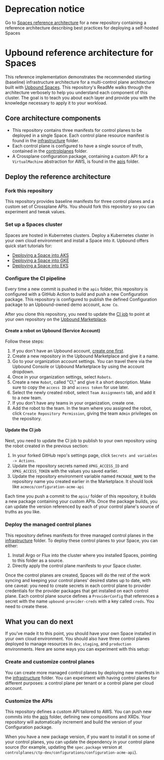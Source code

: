 # Deprecation notice

Go to [Spaces reference architecture](https://github.com/upbound/spaces-reference-architecture) for a new repository containing a reference architecture describing best practices for deploying a self-hosted Spaces

# Upbound reference architecture for Spaces

This reference implementation demonstrates the recommended starting (baseline) infrastructure architecture for a multi-control plane architecture built with [Upbound Spaces](https://docs.upbound.io/spaces/overview/). This repository's ReadMe walks through the architecture verbosely to help you understand each component of this cluster. The goal is to teach you about each layer and provide you with the knowledge necessary to apply it to your workload.

## Core architecture components

- This repository contains three manifests for control planes to be deployed in a single Space. Each control plane resource manifest is found in the [infrastructure](infrastructure) folder.
- Each control plane is configured to have a single source of truth, contained in the [controlplanes](controlplanes) folder.
- A Crossplane configuration package, containing a custom API for a `VirtualMachine` abstraction for AWS, is found in the [apis](apis) folder.

## Deploy the reference architecture

### Fork this repository

This repository provides baseline manifests for three control planes and a custom set of Crossplane APIs. You should fork this repository so you can experiment and tweak values.

### Set up a Spaces cluster

Spaces are hosted in Kubernetes clusters. Deploy a Kubernetes cluster in your own cloud environment and install a Space into it. Upbound offers quick start tutorials for:

- [Deploying a Space into AKS](https://docs.upbound.io/spaces/quickstart/azure-deploy/)
- [Deploying a Space into GKE](https://docs.upbound.io/spaces/quickstart/gcp-deploy/)
- [Deploying a Space into EKS](https://docs.upbound.io/spaces/quickstart/aws-deploy/) 

### Configure the CI pipeline

Every time a new commit is pushed in the `apis` folder, this repository is configured with a GitHub Action to build and push a new Configuration package. This repository is configured to publish the defined Configuration package to an Upbound-owned demo account, `Acme Co`.

After you clone this repository, you need to update the [CI job](.github/workflows/ci.yml) to point at your own repository on the [Upbound Marketplace](https://marketplace.upbound.io). 

#### Create a robot on Upbound (Service Account)

Follow these steps:

1. If you don't have an Upbound account, [create one first](https://accounts.upbound.io/register?targetProperty=marketplace&returnTo=https%3A%2F%2Fmarketplace.upbound.io%2F).
2. Create a new repository in the Upbound Marketplace and give it a name.
3. Go to your organization account settings. You can travel there via the Upbound Console or Upbound Marketplace by using the account dropdown.
4. Once in your organization settings, select `Robots`.
5. Create a new `Robot`, called "CI," and give it a short description. Make sure to copy the `access ID` and `access token` for use later.
6. Select the newly created robot, select `Team Assignments` tab, and add it to a new team.
7. If you don't have any teams in your organization, create one.
8. Add the robot to the team. In the team where you assigned the robot, click `Create Repository Permission`, giving the team `Admin` privileges on the repository.

#### Update the CI job

Next, you need to update the CI job to publish to your own repository using the robot created in the previous section:

1. In your forked GitHub repo's settings page, click `Secrets and variables -> Actions`.
2. Update the repository secrets named `XPKG_ACCESS_ID` and `XPKG_ACCESS_TOKEN` with the values you saved earlier.
3. Update the repository environment variable named `PACKAGE_NAME` to the repository name you created earlier in the Marketplace. It should look like `acmeco/configuration-acme-api`

Each time you push a commit to the `apis/` folder of this repository, it builds a new package containing your custom APIs. Once the package builds, you can update the version referenced by each of your control plane's source of truths as you like.

### Deploy the managed control planes

This repository defines manifests for three managed control planes in the [infrastructure](infrastructure) folder. To deploy these control planes to your Space, you can either:

1. Install Argo or Flux into the cluster where you installed Spaces, pointing to this folder as a source. 
2. Directly apply the control plane manifests to your Space cluster.

Once the control planes are created, Spaces will do the rest of the work syncing and keeping your control planes' desired states up to date, with one caveat: you need to create secrets in each control plane to provider credentials for the provider packages that get installed on each control plane. Each control plane source defines a `ProviderConfig` that references a secret with the name `upbound-provider-creds` with a key called `creds`. You need to create these.

## What you can do next

If you've made it to this point, you should have your own Space installed in your own cloud environment. You should also have three control planes deployed to manage resources in `dev`, `staging`, and `production` environments. Here are some ways you can experiment with this setup:

### Create and customize control planes

You can create more managed control planes by deploying new manifests in the [infrastructure](infrastructure) folder. You can experiment with having control planes for different purposes: a control plane per tenant or a control plane per cloud account.

### Customize the APIs

This repository defines a custom API tailored to AWS. You can push new commits into the [apis](apis) folder, defining new compositions and XRDs. Your repository will automatically increment and build the version of your Configuration package. 

When you have a new package version, if you want to install it on some of your control planes, you can update the dependency in your control plane source (for example, updating the `spec.package` version at `controlplanes/ctp-dev/configurations/configuration-acme-api`).
